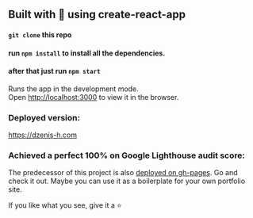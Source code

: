 ## Built with 💙 using create-react-app

#### `git clone` this repo

#### run `npm install` to install all the dependencies.

#### after that just run `npm start`

Runs the app in the development mode.<br>
Open [http://localhost:3000](http://localhost:3000) to view it in the browser.

### Deployed version:

https://dzenis-h.com

### Achieved a perfect 100% on Google Lighthouse audit score:

The predecessor of this project is also [deployed on gh-pages](https://dzenis-h.github.io/digitalCV). Go and check it out. Maybe you can use it as a boilerplate for your own portfolio site.

If you like what you see, give it a ⭐
